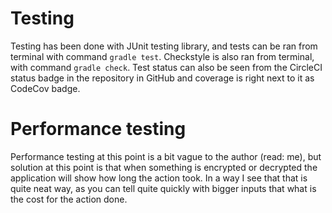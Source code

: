 # Testing

Testing has been done with JUnit testing library, and tests can be ran from terminal with command 
`gradle test`. Checkstyle is also ran from terminal, with command `gradle check`. Test status can also
be seen from the CircleCI status badge in the repository in GitHub and coverage is right next to it
as CodeCov badge.

# Performance testing

Performance testing at this point is a bit vague to the author (read: me), but solution at this point
is that when something is encrypted or decrypted the application will show how long the action took.
In a way I see that that is quite neat way, as you can tell quite quickly with bigger inputs that what
is the cost for the action done. 
